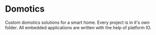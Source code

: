 # Domotics
Custom domotics solutions for a smart home. Every project is in it's own folder. All embedded applications are written with the help of platform IO. 
